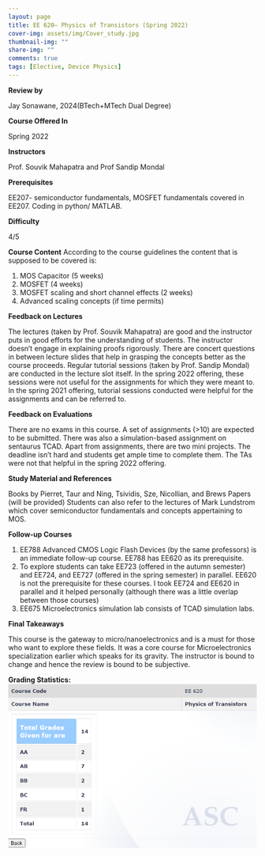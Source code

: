 ```yaml
---
layout: page
title: EE 620– Physics of Transistors (Spring 2022)
cover-img: assets/img/Cover_study.jpg
thumbnail-img: ""
share-img: ""
comments: true
tags: [Elective, Device Physics]
---
```


**Review by**

Jay Sonawane, 2024(BTech+MTech Dual Degree)

**Course Offered In**

Spring 2022

**Instructors**

Prof. Souvik Mahapatra and Prof Sandip Mondal

**Prerequisites**

EE207- semiconductor fundamentals, MOSFET fundamentals covered in EE207. Coding in python/ MATLAB.

**Difficulty**

4/5 

**Course Content**
According to the course guidelines the content that is supposed to be covered is:
1) MOS Capacitor (5 weeks)
2) MOSFET (4 weeks)
3) MOSFET scaling and short channel effects (2 weeks)
4) Advanced scaling concepts (if time permits)

 
**Feedback on Lectures**

The lectures (taken by Prof. Souvik Mahapatra) are good and the instructor puts in good efforts for the understanding of students. The instructor doesn’t engage in explaining proofs rigorously. There are concert questions in between lecture slides that help in grasping the concepts better as the course proceeds. Regular tutorial sessions (taken by Prof. Sandip Mondal) are conducted in the lecture slot itself. In the spring 2022 offering, these sessions were not useful for the assignments for which they were meant to. In the spring 2021 offering, tutorial sessions conducted were helpful for the assignments and can be referred to.

**Feedback on Evaluations**

There are no exams in this course. A set of assignments (>10) are expected to be submitted. There was also a simulation-based assignment on sentaurus TCAD. Apart from assignments, there are two mini projects. The deadline isn’t hard and students get ample time to complete them. The TAs were not that helpful in the spring 2022 offering. 

**Study Material and References**

Books by Pierret, Taur and Ning, Tsividis, Sze, Nicollian, and Brews
Papers (will be provided)
Students can also refer to the lectures of Mark Lundstrom which cover semiconductor fundamentals and concepts appertaining to MOS. 

**Follow-up Courses**

1) EE788 Advanced CMOS Logic Flash Devices (by the same professors) is an immediate follow-up course. EE788 has EE620 as its prerequisite. 
2) To explore students can take EE723 (offered in the autumn semester) and EE724, and EE727 (offered in the spring semester) in parallel. EE620 is not the prerequisite for these courses. I took EE724 and EE620 in parallel and it helped personally (although there was a little overlap between those courses)
3) EE675 Microelectronics simulation lab consists of TCAD simulation labs.

**Final Takeaways**

This course is the gateway to micro/nanoelectronics and is a must for those who want to explore these fields. It was a core course for Microelectronics specialization earlier which speaks for its gravity. The instructor is bound to change and hence the review is bound to be subjective.

**Grading Statistics:**
![Grades](EE620_2022_grades.png)
